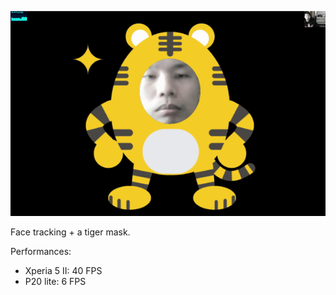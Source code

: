 ![screenshot](./screenshot.gif)

Face tracking + a tiger mask.

Performances:
- Xperia 5 II: 40 FPS
- P20 lite: 6 FPS